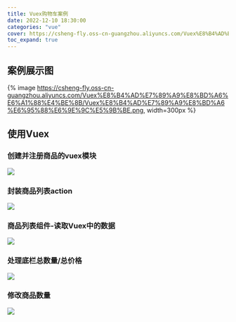 ```yaml
---
title: Vuex购物车案例
date: 2022-12-10 18:30:00
categories: "vue"
cover: https://csheng-fly.oss-cn-guangzhou.aliyuncs.com/Vuex%E8%B4%AD%E7%89%A9%E8%BD%A6%E6%A1%88%E4%BE%8B/Vuex%E8%B4%AD%E7%89%A9%E8%BD%A6%E5%B0%81%E9%9D%A2.png
toc_expand: true
---
```


## 案例展示图
{% image https://csheng-fly.oss-cn-guangzhou.aliyuncs.com/Vuex%E8%B4%AD%E7%89%A9%E8%BD%A6%E6%A1%88%E4%BE%8B/Vuex%E8%B4%AD%E7%89%A9%E8%BD%A6%E6%95%88%E6%9E%9C%E5%9B%BE.png, width=300px %}

## 使用Vuex
### 创建并注册商品的vuex模块
![](https://csheng-fly.oss-cn-guangzhou.aliyuncs.com/Vuex%E8%B4%AD%E7%89%A9%E8%BD%A6%E6%A1%88%E4%BE%8B/%E5%88%9B%E5%BB%BA%E5%B9%B6%E6%B3%A8%E5%86%8C%E5%95%86%E5%93%81%E7%9A%84vuex%E6%A8%A1%E5%9D%97.png)
		
### 封装商品列表action
![](https://csheng-fly.oss-cn-guangzhou.aliyuncs.com/Vuex%E8%B4%AD%E7%89%A9%E8%BD%A6%E6%A1%88%E4%BE%8B/%E5%B0%81%E8%A3%85%E5%95%86%E5%93%81%E5%88%97%E8%A1%A8action.png)
			
### 商品列表组件-读取Vuex中的数据
![](https://csheng-fly.oss-cn-guangzhou.aliyuncs.com/Vuex%E8%B4%AD%E7%89%A9%E8%BD%A6%E6%A1%88%E4%BE%8B/%E5%95%86%E5%93%81%E5%88%97%E8%A1%A8%E7%BB%84%E4%BB%B6%20-%20%E8%AF%BB%E5%8F%96%20Vuex%20%E4%B8%AD%E7%9A%84%E6%95%B0%E6%8D%AE.png)

### 处理底栏总数量/总价格
![](https://csheng-fly.oss-cn-guangzhou.aliyuncs.com/Vuex%E8%B4%AD%E7%89%A9%E8%BD%A6%E6%A1%88%E4%BE%8B/%E5%A4%84%E7%90%86%E5%BA%95%E6%A0%8F%E6%80%BB%E6%95%B0%E9%87%8F%E5%92%8C%E6%80%BB%E4%BB%B7%E6%A0%BC.png)
			
### 修改商品数量
![](https://csheng-fly.oss-cn-guangzhou.aliyuncs.com/Vuex%E8%B4%AD%E7%89%A9%E8%BD%A6%E6%A1%88%E4%BE%8B/%E4%BF%AE%E6%94%B9%E5%95%86%E5%93%81%E6%95%B0%E9%87%8F.png)